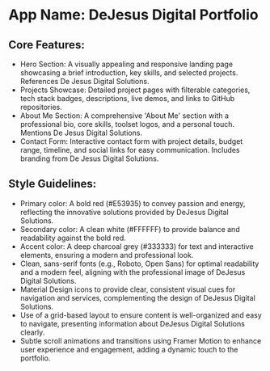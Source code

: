 # **App Name**: DeJesus Digital Portfolio

## Core Features:

- Hero Section: A visually appealing and responsive landing page showcasing a brief introduction, key skills, and selected projects. References De Jesus Digital Solutions.
- Projects Showcase: Detailed project pages with filterable categories, tech stack badges, descriptions, live demos, and links to GitHub repositories.
- About Me Section: A comprehensive 'About Me' section with a professional bio, core skills, toolset logos, and a personal touch. Mentions De Jesus Digital Solutions.
- Contact Form: Interactive contact form with project details, budget range, timeline, and social links for easy communication. Includes branding from De Jesus Digital Solutions.

## Style Guidelines:

- Primary color: A bold red (#E53935) to convey passion and energy, reflecting the innovative solutions provided by DeJesus Digital Solutions.
- Secondary color: A clean white (#FFFFFF) to provide balance and readability against the bold red.
- Accent color: A deep charcoal grey (#333333) for text and interactive elements, ensuring a modern and professional look.
- Clean, sans-serif fonts (e.g., Roboto, Open Sans) for optimal readability and a modern feel, aligning with the professional image of DeJesus Digital Solutions.
- Material Design icons to provide clear, consistent visual cues for navigation and services, complementing the design of DeJesus Digital Solutions.
- Use of a grid-based layout to ensure content is well-organized and easy to navigate, presenting information about DeJesus Digital Solutions clearly.
- Subtle scroll animations and transitions using Framer Motion to enhance user experience and engagement, adding a dynamic touch to the portfolio.